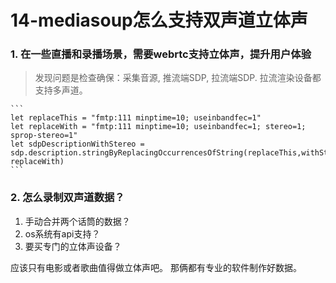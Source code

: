 # 14-mediasoup怎么支持双声道立体声

### 1. 在一些直播和录播场景，需要webrtc支持立体声，提升用户体验

> 发现问题是检查确保：采集音源, 推流端SDP, 拉流端SDP. 拉流渲染设备都支持多声道。

    ```
    let replaceThis = "fmtp:111 minptime=10; useinbandfec=1"
    let replaceWith = "fmtp:111 minptime=10; useinbandfec=1; stereo=1; sprop-stereo=1"
    let sdpDescriptionWithStereo = sdp.description.stringByReplacingOccurrencesOfString(replaceThis,withString: replaceWith)
    ```
### 2. 怎么录制双声道数据？
1. 手动合并两个话筒的数据？
2. os系统有api支持？
3. 要买专门的立体声设备？

应该只有电影或者歌曲值得做立体声吧。 那俩都有专业的软件制作好数据。